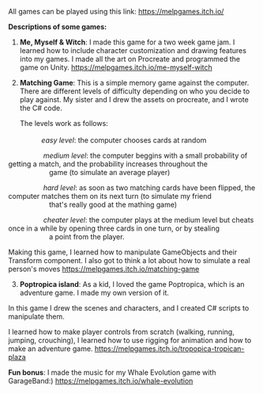 All games can be played using this link: https://melpgames.itch.io/ 

**Descriptions of some games:**

1) **Me, Myself & Witch**: I made this game for a two week game jam. I learned how to include character customization and drawing features into my games.
                       I made all the art on Procreate and programmed the game on Unity.
                       https://melpgames.itch.io/me-myself-witch 

2) **Matching Game**: This is a simple memory game against the computer. There are different levels of difficulty depending on who you decide to play against. 
My sister and I drew the assets on procreate, and I wrote the C# code.
                  
      The levels work as follows: <br/><br/>
&nbsp;&nbsp;&nbsp;&nbsp;&nbsp;&nbsp;&nbsp;&nbsp;&nbsp;&nbsp;&nbsp;*easy level*: the computer chooses cards at random<br/>
      
&nbsp;&nbsp;&nbsp;&nbsp;&nbsp;&nbsp;&nbsp;&nbsp;&nbsp;&nbsp;&nbsp;&nbsp;&nbsp;&nbsp;&nbsp;&nbsp;&nbsp;&nbsp;*medium level*: the computer beggins with a small probability of getting a match, and the probability increases throughout the <br/>
&nbsp;&nbsp;&nbsp;&nbsp;&nbsp;&nbsp;&nbsp;&nbsp;&nbsp;&nbsp;&nbsp;&nbsp;&nbsp;&nbsp;&nbsp;&nbsp;&nbsp;&nbsp;&nbsp;&nbsp;&nbsp;game (to simulate an average player)<br/>

&nbsp;&nbsp;&nbsp;&nbsp;&nbsp;&nbsp;&nbsp;&nbsp;&nbsp;&nbsp;&nbsp;&nbsp;&nbsp;&nbsp;&nbsp;&nbsp;&nbsp;&nbsp;*hard level*: as soon as two matching cards have been flipped, the computer matches them on its next turn (to simulate my friend <br/>
&nbsp;&nbsp;&nbsp;&nbsp;&nbsp;&nbsp;&nbsp;&nbsp;&nbsp;&nbsp;&nbsp;&nbsp;&nbsp;&nbsp;&nbsp;&nbsp;&nbsp;&nbsp;&nbsp;&nbsp;&nbsp;that's really good at the mathing game)<br/>

&nbsp;&nbsp;&nbsp;&nbsp;&nbsp;&nbsp;&nbsp;&nbsp;&nbsp;&nbsp;&nbsp;&nbsp;&nbsp;&nbsp;&nbsp;&nbsp;&nbsp;&nbsp;*cheater level*: the computer plays at the medium level but cheats once in a while by opening three cards in one turn, or by stealing<br/>
&nbsp;&nbsp;&nbsp;&nbsp;&nbsp;&nbsp;&nbsp;&nbsp;&nbsp;&nbsp;&nbsp;&nbsp;&nbsp;&nbsp;&nbsp;&nbsp;&nbsp;&nbsp;&nbsp;&nbsp;&nbsp;a point from the player.


Making this game, I learned how to manipulate GameObjects and their Transform component. I also got to think a lot about how to 
simulate a real person's moves
https://melpgames.itch.io/matching-game 
                 
                                                               
3) **Poptropica island**: As a kid, I loved the game Poptropica, which is an adventure game. I made my own version of it.
                      
In this game I drew the scenes and characters, and I created C# scripts to manipulate them.

I learned how to make player controls from scratch (walking, running, jumping, crouching), I learned how to use
rigging for animation and how to make an adventure game.
https://melpgames.itch.io/tropopica-tropican-plaza 


**Fun bonus**: I made the music for my Whale Evolution game with GarageBand:) https://melpgames.itch.io/whale-evolution 
      
    
